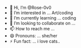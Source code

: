 - 👋 Hi, I’m @Rose-0v0
- 👀 I’m interested in ... Art/coding
- 🌱 I’m currently learning ... coding
- 💞️ I’m looking to collaborate on ...
- 📫 How to reach me ...
- 😄 Pronouns: ... she/her
- ⚡ Fun fact: ... i love cats..
    
<!---
Rose-0v0/Rose-0v0 is a ✨ special ✨ repository because its `README.md` (this file) appears on your GitHub profile.
You can click the Preview link to take a look at your changes.
--->
